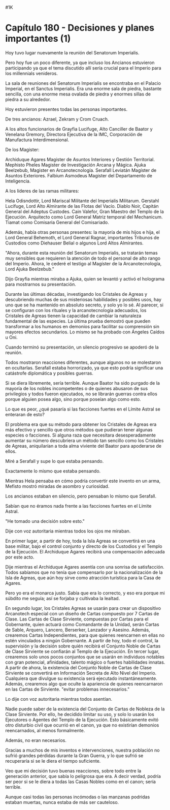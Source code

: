 
#1K 

# Capítulo 180 - Decisiones y planes importantes (1)


Hoy tuvo lugar nuevamente la reunión del Senatorum Imperialis.

Pero hoy fue un poco diferente, ya que incluso los Ancianos estuvieron participando ya que el tema discutido allí sería crucial para el Imperio para los millennials venideros.

La sala de reuniones del Senatorum Imperialis se encontraba en el Palacio Imperial, en el Sanctus Imperialis. Era una enorme sala de piedra, bastante sencilla, con una enorme mesa ovalada de piedra y enormes sillas de piedra a su alrededor.

Hoy estuvieron presentes todas las personas importantes.

De tres ancianos: Azrael, Zekram y Crom Cruach.

A los altos funcionarios de Grayfia Lucifuge, Alto Canciller de Baator y Venelana Gremory, Directora Ejecutiva de la IMC, Corporación de Manufactura Interdimensional.

De los Magister:

Archiduque Agares Magister de Asuntos Interiores y Gestión Territorial. Mephisto Pheles Magister de Investigación Arcana y Mágica. Ajuka Beelzebub, Magister en Arcanotecnología. Serafall Leviatán Magíster de Asuntos Exteriores. Falbium Asmodeus Magister del Departamento de Inteligencia.

A los líderes de las ramas militares:

Hela Odisndottir, Lord Mariscal Militante del Imperialis Militarum. Gerstahl Lucifuge, Lord Alto Almirante de las Flotas del Vacío. Diablo Noir, Capitán General del Adeptus Custodes. Cain Valefor, Gran Maestro del Templo de la Ejecución. Arquitecto como Lord General Matriz temporal del Mechanicum. Tiamat como Comisaria General del Comisariado.

Además, había otras personas presentes: la mayoría de mis hijos e hija, el Lord General Behemoth, el Lord General Ragnar, importantes Tribunos de Custodios como Diehauser Belial o algunos Lord Altos Almirantes.

"Ahora, durante esta reunión del Senatorum Imperialis, se tratarán temas muy sensibles que requieren la atención de todo el personal de alto rango del Imperio. Ahora, le cederé el testigo al Magíster de la Arcanotecnología, Lord Ajuka Beelzebub."

Dijo Grayfia mientras miraba a Ajuka, quien se levantó y activó el holograma para mostrarnos su presentación.

Durante las últimas décadas, investigando los Cristales de Agreas y descubriendo muchas de sus misteriosas habilidades y posibles usos, hay uno que se ha mantenido en absoluto secreto, y solo yo lo sé. Al parecer, si se configuran con los rituales y la arcanotecnología adecuados, los Cristales de Agreas tienen la capacidad de cambiar la naturaleza fundamental de las especies. La última prueba demostró que pueden transformar a los humanos en demonios para facilitar su comprensión sin mayores efectos secundarios. Lo mismo se ha probado con Ángeles Caídos u Oni.

Cuando terminó su presentación, un silencio progresivo se apoderó de la reunión.

Todos mostraron reacciones diferentes, aunque algunos no se molestaron en ocultarlas. Serafall estaba horrorizado, ya que esto podría significar una catástrofe diplomática y posibles guerras.

Si se diera libremente, sería terrible. Aunque Baator ha sido purgado de la mayoría de los nobles incompetentes o de quienes abusaron de sus privilegios y todos fueron ejecutados, no se librarán guerras contra ellos porque alguien posea algo, sino porque poseían algo como esto.

Lo que es peor, ¿qué pasaría si las facciones fuertes en el Límite Astral se enteraran de esto?

El problema era que su método para obtener los Cristales de Agreas era más efectivo y sencillo que otros métodos que pudieran tener algunas especies o facciones. Si alguna raza que necesitara desesperadamente aumentar su número descubriera un método tan sencillo como los Cristales de Agreas, aniquilarían a toda alma viviente del Baator para apoderarse de ellos.

Miré a Serafall y supe lo que estaba pensando.

Exactamente lo mismo que estaba pensando.

Mientras Hela pensaba en cómo podría convertir este invento en un arma, Mefisto mostró miradas de asombro y curiosidad.

Los ancianos estaban en silencio, pero pensaban lo mismo que Serafall.

Sabían que no éramos nada frente a las facciones fuertes en el Límite Astral.

"He tomado una decisión sobre esto."

Dije con voz autoritaria mientras todos los ojos me miraban.

En primer lugar, a partir de hoy, toda la Isla Agreas se convertirá en una base militar, bajo el control conjunto y directo de los Custodios y el Templo de la Ejecución. El Archiduque Agares recibirá una compensación adecuada por este acto.

Dije mientras el Archiduque Agares asentía con una sonrisa de satisfacción. Todos sabíamos que no tenía que compensarlo por la nacionalización de la Isla de Agreas, que aún hoy sirve como atracción turística para la Casa de Agares.

Pero yo era el monarca justo. Sabía que era lo correcto, y eso era porque mi súbdito me seguía; así se forjaba y cultivaba la lealtad.

En segundo lugar, los Cristales Agreas se usarán para crear un dispositivo Arcanotech especial con un diseño de Cartas compuesto por 7 Cartas de Clase. Las Cartas de Clase Sirviente, compuestas por Cartas para el Gobernante, quien actuará como Comandante de la Unidad, serán Cartas de Sable, Arquero, Lancero, Berserker, Lanzador y Asesino. Además, crearemos Cartas Independientes, para que quienes reencarnen en ellas no estén vinculados a ningún Gobernante. A partir de hoy, todo el control, la supervisión y la decisión sobre quién recibirá el Conjunto Noble de Cartas de Clase Sirviente se confiarán al Templo de la Ejecución. En tercer lugar, crearemos solo unos pocos conjuntos que se usarán en individuos notables con gran potencial, afinidades, talento mágico o fuertes habilidades innatas. A partir de ahora, la existencia del Conjunto Noble de Cartas de Clase Sirviente se convertirá en Información Secreta de Alto Nivel del Imperio. Cualquiera que divulgue su existencia será ejecutado instantáneamente. Además, crearemos algo que oculte la apariencia de quienes reencarnaron en las Cartas de Sirviente. "evitar problemas innecesarios."

Lo dije con voz autoritaria mientras todos asentían.

Nadie puede saber de la existencia del Conjunto de Cartas de Nobleza de la Clase Sirviente. Por ello, he decidido limitar su uso, y solo lo usarán los Ejecutores o Agentes del Templo de la Ejecución. Esto básicamente evitó otro disturbio civil que ocurrió en el canon, ya que no existirían demonios reencarnados, al menos formalmente.

Además, no eran necesarios.

Gracias a muchos de mis inventos e intervenciones, nuestra población no sufrió grandes pérdidas durante la Gran Guerra, y lo que sufrió se recuperaría si se le diera el tiempo suficiente.

Veo que mi decisión tuvo buenas reacciones, sobre todo entre la generación anterior, que sabía lo peligrosa que era. A decir verdad, podría ser peor si se le diera a todas las Casas Nobles como en el canon; sería terrible.

Aunque casi todas las personas incómodas o las manzanas podridas estaban muertas, nunca estaba de más ser cauteloso.